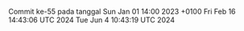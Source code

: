Commit ke-55 pada tanggal Sun Jan 01 14:00 2023 +0100
Fri Feb 16 14:43:06 UTC 2024
Tue Jun  4 10:43:19 UTC 2024
